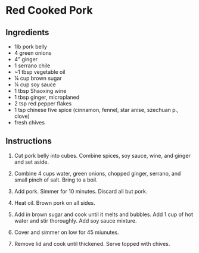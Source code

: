 # Red Cooked Pork

## Ingredients

 - 1lb pork belly
 - 4 green onions
 - 4" ginger
 - 1 serrano chile
 - ~1 tbsp vegetable oil
 - ¼ cup brown sugar
 - ¼ cup soy sauce
 - 1 tbsp Shaoxing wine
 - 1 tbsp ginger, microplaned
 - 2 tsp red pepper flakes
 - 1 tsp chinese five spice (cinnamon, fennel, star anise, szechuan p., clove)
 - fresh chives

## Instructions

 1. Cut pork belly into cubes. Combine spices, soy sauce, wine, and ginger and
    set aside.

 2. Combine 4 cups water, green onions, chopped ginger, serrano, and small
    pinch of salt. Bring to a boil.

 3. Add pork. Simmer for 10 minutes. Discard all but pork.

 4. Heat oil. Brown pork on all sides.

 5. Add in brown sugar and cook until it melts and bubbles. Add 1 cup of hot
    water and stir thoroughly. Add soy sauce mixture.

 6. Cover and simmer on low for 45 miunutes.

 7. Remove lid and cook until thickened. Serve topped with chives.
